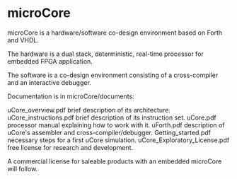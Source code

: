 # microCore
microCore is a hardware/software co-design environment based on Forth and VHDL.

The hardware is a dual stack, deterministic, real-time processor for embedded FPGA application.

The software is a co-design environment consisting of a cross-compiler and an interactive debugger.

Documentation is in microCore/documents:

uCore_overview.pdf	    brief description of its architecture.
uCore_instructions.pdf	brief description of its instruction set.
uCore.pdf		            processor manual explaining how to work with it.
uForth.pdf		          description of uCore's assembler and cross-compiler/debugger.
Getting_started.pdf	    necessary steps for a first uCore simulation.
uCore_Exploratory_License.pdf free license for research and development.

A commercial license for saleable products with an embedded microCore will follow.
